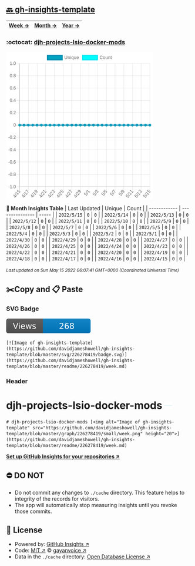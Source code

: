 ## [🔙 gh-insights-template](https://github.com/davidjameshowell/gh-insights-template)
| [**Week →**](https://github.com/davidjameshowell/gh-insights-template/blob/master/readme/226278419/week.md) | [**Month →**](https://github.com/davidjameshowell/gh-insights-template/blob/master/readme/226278419/month.md) | [**Year →**](https://github.com/davidjameshowell/gh-insights-template/blob/master/readme/226278419/year.md) |
 | ------------ | --------------- | ----- |

### :octocat: [djh-projects-lsio-docker-mods](https://github.com/davidjameshowell/djh-projects-lsio-docker-mods)
![Image of gh-insights-template](https://github.com/davidjameshowell/gh-insights-template/blob/master/graph/226278419/large/month.png)

**:calendar: Month Insights Table**
| Last Updated | Unique | Count |
 | ------------ | --------------- | ----- |
 | `2022/5/15` |  `0` | `0` |
 | `2022/5/14` |  `0` | `0` |
 | `2022/5/13` |  `0` | `0` |
 | `2022/5/12` |  `0` | `0` |
 | `2022/5/11` |  `0` | `0` |
 | `2022/5/10` |  `0` | `0` |
 | `2022/5/9` |  `0` | `0` |
 | `2022/5/8` |  `0` | `0` |
 | `2022/5/7` |  `0` | `0` |
 | `2022/5/6` |  `0` | `0` |
 | `2022/5/5` |  `0` | `0` |
 | `2022/5/4` |  `0` | `0` |
 | `2022/5/3` |  `0` | `0` |
 | `2022/5/2` |  `0` | `0` |
 | `2022/5/1` |  `0` | `0` |
 | `2022/4/30` |  `0` | `0` |
 | `2022/4/29` |  `0` | `0` |
 | `2022/4/28` |  `0` | `0` |
 | `2022/4/27` |  `0` | `0` |
 | `2022/4/26` |  `0` | `0` |
 | `2022/4/25` |  `0` | `0` |
 | `2022/4/24` |  `0` | `0` |
 | `2022/4/23` |  `0` | `0` |
 | `2022/4/22` |  `0` | `0` |
 | `2022/4/21` |  `0` | `0` |
 | `2022/4/20` |  `0` | `0` |
 | `2022/4/19` |  `0` | `0` |
 | `2022/4/18` |  `0` | `0` |
 | `2022/4/17` |  `0` | `0` |
 | `2022/4/16` |  `0` | `0` |
 | `2022/4/15` |  `0` | `0` |

<small><i>Last updated on Sun May 15 2022 06:07:41 GMT+0000 (Coordinated Universal Time)</i></small>

## ✂️Copy and 📋 Paste
### SVG Badge
[![Image of gh-insights-template](https://github.com/davidjameshowell/gh-insights-template/blob/master/svg/226278419/badge.svg)](https://github.com/davidjameshowell/gh-insights-template/blob/master/readme/226278419/week.md)
```readme
[![Image of gh-insights-template](https://github.com/davidjameshowell/gh-insights-template/blob/master/svg/226278419/badge.svg)](https://github.com/davidjameshowell/gh-insights-template/blob/master/readme/226278419/week.md)
```
### Header
# djh-projects-lsio-docker-mods [<img alt="Image of gh-insights-template" src="https://github.com/davidjameshowell/gh-insights-template/blob/master/graph/226278419/small/week.png" height="20">](https://github.com/davidjameshowell/gh-insights-template/blob/master/readme/226278419/week.md)
```readme
# djh-projects-lsio-docker-mods [<img alt="Image of gh-insights-template" src="https://github.com/davidjameshowell/gh-insights-template/blob/master/graph/226278419/small/week.png" height="20">](https://github.com/davidjameshowell/gh-insights-template/blob/master/readme/226278419/week.md)
```
[**Set up GitHub Insights for your repositories ↗️**](https://github.com/gayanvoice/github-insights)
## ⛔ DO NOT
- Do not commit any changes to `./cache` directory. This feature helps to integrity of the records for visitors.
- The app will automatically stop measuring insights until you revoke those commits.
## 📄 License
- Powered by: [GitHub Insights ↗️](https://github.com/gayanvoice/github-insights)
- Code: [MIT ↗️](./LICENSE) © [gayanvoice ↗️](https://github.com/gayanvoice)
- Data in the `./cache` directory: [Open Database License ↗️](https://opendatacommons.org/licenses/odbl/1-0/)